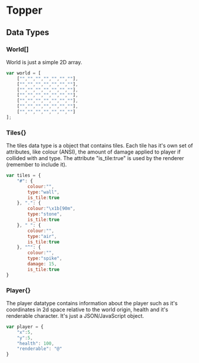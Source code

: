# Topper
## Data Types

### World[]
World is just a simple 2D array.
```js
var world = [
	["","","","","","",""],
	["","","","","","",""],
	["","","","","","",""],
	["","","","","","",""],
	["","","","","","",""],
	["","","","","","",""],
	["","","","","","",""]
];
```

### Tiles{}
The tiles data type is a object that contains tiles.
Each tile has it's own set of attributes, like colour (ANSI), the amount of damage applied to player if collided with and type. The attribute "is_tile:true" is used by the renderer (remember to include it).
```js
var tiles = {
	"#": {
		colour:"",
		type:"wall",
		is_tile:true
	}, ".": {
		colour:"\x1b[90m",
		type:"stone",
		is_tile:true
	}, " ": {
		colour:"",
		type:"air",
		is_tile:true
	}, "^": {
		colour:"",
		type:"spike",
		damage: 15,
		is_tile:true
}
```

### Player{}
The player datatype contains information about the player such as it's coordinates in 2d space relative to the world origin, health and it's renderable character. It's just a JSON/JavaScript object.
```js
var player = {
	"x":5, 
	"y":5,
	"health": 100,
	"renderable": "@"
}
```